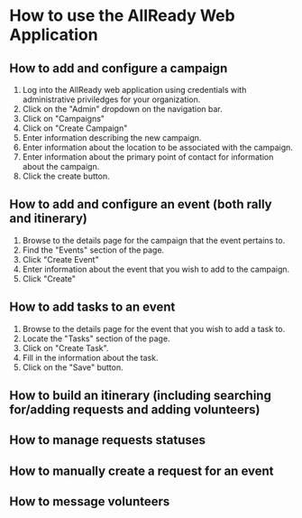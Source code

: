 # How to use the AllReady Web Application
## How to add and configure a campaign
1. Log into the AllReady web application using credentials with administrative priviledges for your organization.
2. Click on the "Admin" dropdown on the navigation bar.
3. Click on "Campaigns"
4. Click on "Create Campaign"
5. Enter information describing the new campaign.
6. Enter information about the location to be associated with the campaign.
7. Enter information about the primary point of contact for information about the campaign.
8. Click the create button.


## How to add and configure an event (both rally and itinerary)
1. Browse to the details page for the campaign that the event pertains to.
2. Find the "Events" section of the page.
3. Click "Create Event"
4. Enter information about the event that you wish to add to the campaign.
5. Click "Create"

## How to add tasks to an event
1. Browse to the details page for the event that you wish to add a task to.
2. Locate the "Tasks" section of the page.
3. Click on "Create Task".
4. Fill in the information about the task.
5. Click on the "Save" button.

 
## How to build an itinerary (including searching for/adding requests and adding volunteers)
## How to manage requests statuses
## How to manually create a request for an event
## How to message volunteers